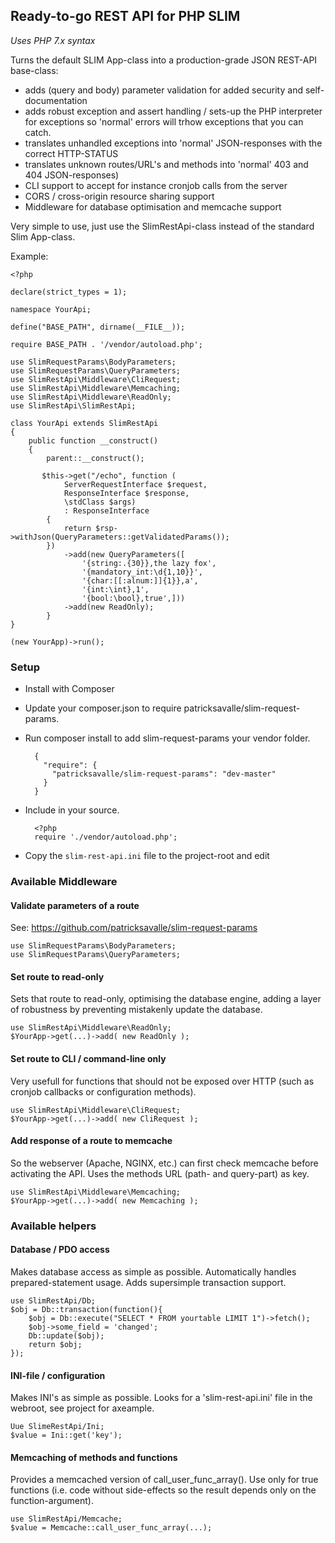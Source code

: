 ## Ready-to-go REST API for PHP SLIM

_Uses PHP 7.x syntax_

Turns the default SLIM App-class into a production-grade JSON REST-API base-class:
- adds (query and body) parameter validation for added security and self-documentation
- adds robust exception and assert handling / sets-up the PHP interpreter for exceptions so 'normal' errors will trhow exceptions that you can catch.
- translates unhandled exceptions into 'normal' JSON-responses with the correct HTTP-STATUS
- translates unknown routes/URL's and methods into 'normal' 403 and 404 JSON-responses)
- CLI support to accept for instance cronjob calls from the server
- CORS / cross-origin resource sharing support
- Middleware for database optimisation and memcache support

Very simple to use, just use the SlimRestApi-class instead of the standard Slim App-class.

Example:

    <?php

    declare(strict_types = 1);
    
    namespace YourApi;
    
    define("BASE_PATH", dirname(__FILE__));
    
    require BASE_PATH . '/vendor/autoload.php';
    
    use SlimRequestParams\BodyParameters;
    use SlimRequestParams\QueryParameters;
    use SlimRestApi\Middleware\CliRequest;
    use SlimRestApi\Middleware\Memcaching;
    use SlimRestApi\Middleware\ReadOnly;
    use SlimRestApi\SlimRestApi;

    class YourApi extends SlimRestApi
    {
        public function __construct()
        {
            parent::__construct();
   
           $this->get("/echo", function (
                ServerRequestInterface $request, 
                ResponseInterface $response, 
                \stdClass $args) 
                : ResponseInterface 
            {
                return $rsp->withJson(QueryParameters::getValidatedParams());
            })
                ->add(new QueryParameters([
                    '{string:.{30}},the lazy fox',
                    '{mandatory_int:\d{1,10}}',
                    '{char:[[:alnum:]]{1}},a',
                    '{int:\int},1',
                    '{bool:\bool},true',]))
                ->add(new ReadOnly);
            }
    }
    
    (new YourApp)->run();

### Setup

- Install with Composer

- Update your composer.json to require patricksavalle/slim-request-params.
- Run composer install to add slim-request-params your vendor folder.


        {
          "require": {
            "patricksavalle/slim-request-params": "dev-master"
          }
        }

- Include in your source.


        <?php
        require './vendor/autoload.php';

- Copy the `slim-rest-api.ini` file to the project-root and edit 

### Available Middleware

#### Validate parameters of a route

See: https://github.com/patricksavalle/slim-request-params 

    use SlimRequestParams\BodyParameters;
    use SlimRequestParams\QueryParameters;
    
#### Set route to read-only
    
Sets that route to read-only, optimising the database engine, adding a layer of robustness by preventing mistakenly update the database.

    use SlimRestApi\Middleware\ReadOnly;
    $YourApp->get(...)->add( new ReadOnly );
    
#### Set route to CLI / command-line only

Very usefull for functions that should not be exposed over HTTP (such as cronjob callbacks or configuration methods).
  
    use SlimRestApi\Middleware\CliRequest;
    $YourApp->get(...)->add( new CliRequest );
  
#### Add response of a route to memcache
  
So the webserver (Apache, NGINX, etc.) can first check memcache before activating the API. Uses the methods URL (path- and query-part) as key.
    
    use SlimRestApi\Middleware\Memcaching;
    $YourApp->get(...)->add( new Memcaching );
    
### Available helpers

#### Database / PDO access

Makes database access as simple as possible. Automatically handles prepared-statement usage. Adds supersimple transaction support.

    use SlimRestApi/Db;
    $obj = Db::transaction(function(){
        $obj = Db::execute("SELECT * FROM yourtable LIMIT 1")->fetch();
        $obj->some_field = 'changed';
        Db::update($obj);
        return $obj;
    });
    
#### INI-file / configuration

Makes INI's as simple as possible. Looks for a 'slim-rest-api.ini' file in the webroot, see project for axeample.

    Uue SlimeRestApi/Ini;
    $value = Ini::get('key');

#### Memcaching of methods and functions

Provides a memcached version of call_user_func_array(). Use only for true functions (i.e. code without side-effects so the result depends only on the function-argument).

    use SlimRestApi/Memcache;
    $value = Memcache::call_user_func_array(...);
     

